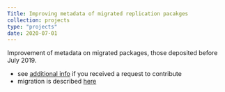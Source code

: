 ```yaml
---
Title: Improving metadata of migrated replication pacakges
collection: projects
type: "projects"
date: 2020-07-01
---
```


Improvement of metadata on migrated packages, those deposited before July 2019.

- see [additional info](/surveys/improving-metadata) if you received a request to contribute
- migration is described [here](https://aeadataeditor.github.io/aea-supplement-migration/programs/aea201910-migration.html)